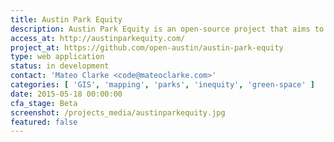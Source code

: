 ```yaml
---
title: Austin Park Equity
description: Austin Park Equity is an open-source project that aims to increase equitable park access. Our maps help visualize how Austin's park resources are distributed throughout the City of Austin.
access_at: http://austinparkequity.com/
project_at: https://github.com/open-austin/austin-park-equity
type: web application
status: in development
contact: 'Mateo Clarke <code@mateoclarke.com>'
categories: [ 'GIS', 'mapping', 'parks', 'inequity', 'green-space' ]
date: 2015-05-18 00:00:00
cfa_stage: Beta
screenshot: /projects_media/austinparkequity.jpg
featured: false
---
```

